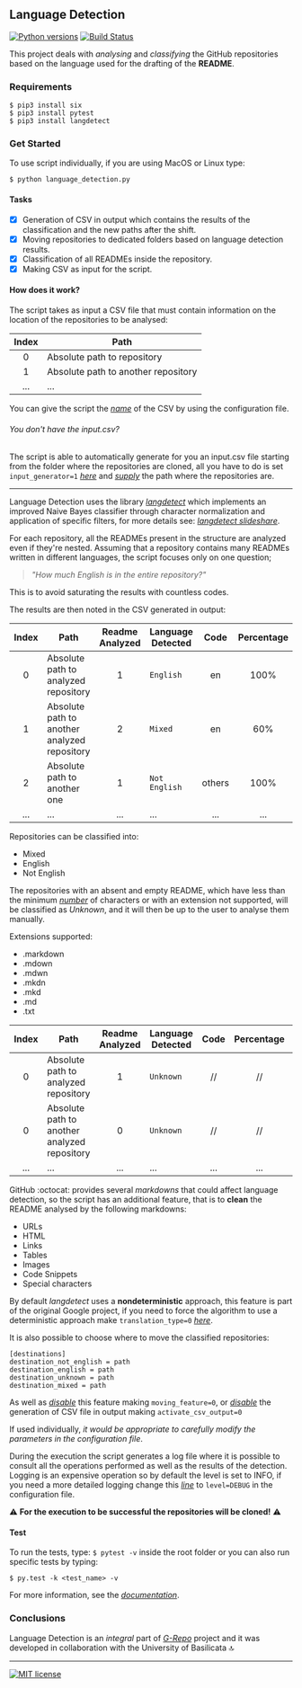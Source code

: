 ## Language Detection

[![Python versions](https://badgen.net/badge/python/3.6,3.7,3.8/blue?icon=pypi&list=|)](https://www.python.org)
[![Build Status](https://travis-ci.com/anasmounsif/Language_Detection.svg?token=7m4zb6JD1gtxhrzEgWkG&branch=master)](https://travis-ci.com/anasmounsif/Language_Detection)

This project deals with *analysing* and *classifying* the GitHub repositories based on the language used for the drafting of the **README**.

### Requirements

```
$ pip3 install six
$ pip3 install pytest
$ pip3 install langdetect
```

### Get Started

To use script individually, if you are using MacOS or Linux type:

`$ python language_detection.py`

#### Tasks

- [x] Generation of CSV in output which contains the results of the classification and the new paths after the shift.
- [x] Moving repositories to dedicated folders based on language detection results.
- [x] Classification of all READMEs inside the repository.
- [x] Making CSV as input for the script.

#### How does it work?

The script takes as input a CSV file that must contain information on the location of the repositories to be analysed:

| Index    | Path                                  |
|:--------:|---------------------------------------|
| 0        |  Absolute path to repository          |
| 1        |  Absolute path to another repository  |
| ...      | ...                                   |

You can give the script the [*name*](https://github.com/anasmounsif/Language_Detection/blob/master/config.ini#L16) of the CSV by using the configuration file.

###### You don't have the input.csv?

The script is able to automatically generate for you an input.csv file starting from the folder where the repositories are cloned, all you have to do is set `input_generator=1` [*here*](https://github.com/anasmounsif/Language_Detection/blob/master/config.ini#L20) and [*supply*](https://github.com/anasmounsif/Language_Detection/blob/master/config.ini#L21) the path where the repositories are.

---

Language Detection uses the library [*langdetect*](https://github.com/Mimino666/langdetect) which implements an improved Naive Bayes classifier through character normalization and application of specific filters, for more details see: [*langdetect slideshare*](https://www.slideshare.net/shuyo/language-detection-library-for-java).

For each repository, all the READMEs present in the structure are analyzed even if they're nested. Assuming that a repository contains many READMEs written in different languages, the script focuses only on one question;

> *"How much English is in the entire repository?"*

This is to avoid saturating the results with countless codes.

The results are then noted in the CSV generated in output:

| Index    | Path                                           | Readme Analyzed | Language Detected | Code   | Percentage | Code   | Percentage |
|:--------:|------------------------------------------------|:---------------:|-------------------|:------:|:----------:|:------:|:----------:|
| 0        |  Absolute path to analyzed repository          |  1              | `English`         | en     | 100%       | //     | //         |
| 1        |  Absolute path to another analyzed repository  |  2              | `Mixed`           | en     | 60%        | others | 40%        |
| 2        |  Absolute path to another one                  |  1              | `Not English `    | others | 100%       | //     | //         |
| ...      | ...                                            |  ...            | ...               | ...    | ...        | ...    | ...        |

Repositories can be classified into:

* Mixed
* English
* Not English

The repositories with an absent and empty README, which have less than the minimum [*number*](https://github.com/anasmounsif/Language_Detection/blob/master/config.ini#L10) of characters or with an extension not supported, will be classified as *Unknown*, and it will then be up to the user to analyse them manually.

Extensions supported:
* .markdown
* .mdown
* .mdwn
* .mkdn
* .mkd
* .md
* .txt

| Index    | Path                                           | Readme Analyzed | Language Detected | Code   | Percentage | Code   | Percentage |
|:--------:|------------------------------------------------|:---------------:|-------------------|:------:|:----------:|:------:|:----------:|
| 0        |  Absolute path to analyzed repository          |  1              | `Unknown`         | //     | //         | //     | //         |
| 0        |  Absolute path to another analyzed repository  |  0              | `Unknown`         | //     | //         | //     | //         |
| ...      | ...                                            | ...             | ...               | ...    | ...        | ...    | ...        |

GitHub :octocat: provides several *markdowns* that could affect language detection, so the script has an additional feature, that is to **clean** the README analysed by the following markdowns:

* URLs
* HTML
* Links
* Tables
* Images
* Code Snippets
* Special characters

By default *langdetect* uses a **nondeterministic** approach, this feature is part of the original Google project, if you need to force the algorithm to use a deterministic approach make `translation_type=0` [*here*](https://github.com/anasmounsif/Language_Detection/blob/master/config.ini#L8).

It is also possible to choose where to move the classified repositories:

```
[destinations]
destination_not_english = path
destination_english = path
destination_unknown = path
destination_mixed = path
```

As well as [*disable*](https://github.com/anasmounsif/Language_Detection/blob/master/config.ini#L6) this feature making `moving_feature=0`, or [*disable*](https://github.com/anasmounsif/Language_Detection/blob/master/config.ini#L14) the generation of CSV file in output making `activate_csv_output=0`

If used individually, *it would be appropriate to carefully modify the parameters in the configuration file*.

During the execution the script generates a log file where it is possible to consult all the operations performed as well as the results of the detection.
Logging is an expensive operation so by default the level is set to INFO, if you need a more detailed logging change this [*line*](https://github.com/anasmounsif/Language_Detection/blob/master/log.conf#L23) to `level=DEBUG` in the configuration file.

:warning: **For the execution to be successful the repositories will be cloned!** :warning:

#### Test

To run the tests, type: `$ pytest -v` inside the root folder or you can also run specific tests by typing:

`$ py.test -k <test_name> -v`

For more information, see the [*documentation*](https://docs.pytest.org/en/stable/contents.html).

### Conclusions

Language Detection is an *integral* part of [*G-Repo*](https://github.com/MatHeartGaming/G-Repo)  project and it was developed in collaboration with the University of Basilicata :top:

---
[![MIT license](https://img.shields.io/badge/License-MIT-red.svg)](https://github.com/anasmounsif/Language_Detection/blob/master/LICENSE)

